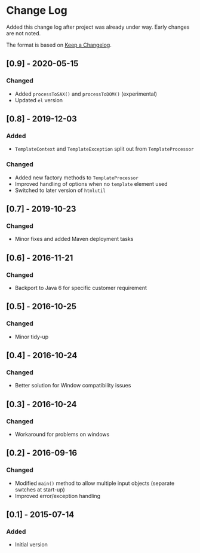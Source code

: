 # Change Log
Added this change log after project was already under way.  Early changes are not noted.

The format is based on [Keep a Changelog](http://keepachangelog.com/).

## [0.9] - 2020-05-15
### Changed
- Added `processToSAX()` and `processToDOM()` (experimental)
- Updated `el` version

## [0.8] - 2019-12-03
### Added
- `TemplateContext` and `TemplateException` split out from `TemplateProcessor`
### Changed
- Added new factory methods to `TemplateProcessor`
- Improved handling of options when no `template` element used
- Switched to later version of `htmlutil`

## [0.7] - 2019-10-23
### Changed
- Minor fixes and added Maven deployment tasks

## [0.6] - 2016-11-21
### Changed
- Backport to Java 6 for specific customer requirement

## [0.5] - 2016-10-25
### Changed
- Minor tidy-up

## [0.4] - 2016-10-24
### Changed
- Better solution for Window compatibility issues

## [0.3] - 2016-10-24
### Changed
- Workaround for problems on windows

## [0.2] - 2016-09-16
### Changed
- Modified `main()` method to allow multiple input objects (separate swtches at start-up)
- Improved error/exception handling

## [0.1] - 2015-07-14
### Added
- Initial version
